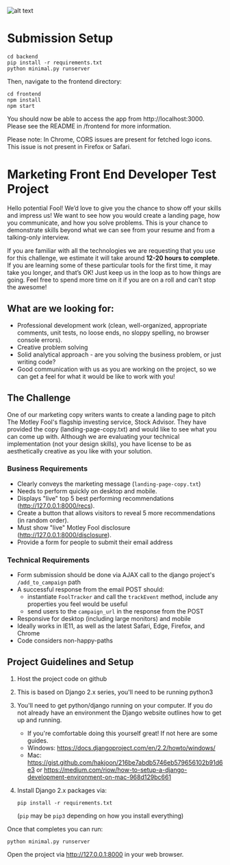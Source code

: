 ![alt text](https://g.foolcdn.com/misc-assets/black-fool-hat-text.svg "The Motley Fool Logo")

# Submission Setup
```
cd backend
pip install -r requirements.txt
python minimal.py runserver
```

Then, navigate to the frontend directory:
```cd ..
cd frontend
npm install
npm start
```

You should now be able to access the app from http://localhost:3000. Please see the README in /frontend for more information.

Please note: In Chrome, CORS issues are present for fetched logo icons. This issue is not present in Firefox or Safari.

# Marketing Front End Developer Test Project

Hello potential Fool!  We’d love to give you the chance to show off your skills and impress us!  We want to see how you would create a landing page, how you communicate, and how you solve problems.  This is your chance to demonstrate skills beyond what we can see from your resume and from a talking-only interview.

If you are familiar with all the technologies we are requesting that you use for this challenge, we estimate it will take around **12-20 hours to complete**.  If you are learning some of these particular tools for the first time, it may take you longer, and that’s OK! Just keep us in the loop as to how things are going.  Feel free to spend more time on it if you are on a roll and can’t stop the awesome!

## What are we looking for:

*   Professional development work (clean, well-organized, appropriate comments, unit tests, no loose ends, no sloppy spelling, no browser console errors).
*   Creative problem solving 
*   Solid analytical approach - are you solving the business problem, or just writing code?
*   Good communication with us as you are working on the project, so we can get a feel for what it would be like to work with you!



## The Challenge
One of our marketing copy writers wants to create a landing page to pitch The Motley Fool's flagship investing service, Stock Advisor.
They have provided the copy (landing-page-copy.txt) and would like to see what you can come up with.  Although we are evaluating your technical implementation (not your design skills), you have license to be as aesthetically creative as you like with your solution.  

### Business Requirements

*   Clearly conveys the marketing message (`landing-page-copy.txt`)
*   Needs to perform quickly on desktop and mobile.
*   Displays "live" top 5 best performing recommendations (http://127.0.0.1:8000/recs).
*   Create a button that allows visitors to reveal 5 more recommendations (in random order). 
*   Must show "live" Motley Fool disclosure (http://127.0.0.1:8000/disclosure).
*   Provide a form for people to submit their email address



### Technical Requirements

*   Form submission should be done via AJAX call to the django project's `/add_to_campaign` path 
*   A successful response from the email POST should:
      * instantiate `FoolTracker` and call the `trackEvent` method, include any properties you feel would be useful
      * send users to the `campaign_url` in the response from the POST
*   Responsive for desktop (including large monitors) and mobile
*   Ideally works in IE11, as well as the latest Safari, Edge, Firefox, and Chrome
*   Code considers non-happy-paths


## Project Guidelines and Setup
1. Host the project code on github
1. This is based on Django 2.x series, you'll need to be running python3
1. You'll need to get python/django running on your computer. If you do not already have an environment the Django website outlines how to get up and running.
    * If you're comfortable doing this yourself great! If not here are some guides.
    * Windows: https://docs.djangoproject.com/en/2.2/howto/windows/
    * Mac: https://gist.github.com/hakjoon/216be7abdb5746eb579656102b91d6e3 or https://medium.com/riow/how-to-setup-a-django-development-environment-on-mac-968d129bc661
1. Install Django 2.x packages via:

   ```pip install -r requirements.txt``` 
  
    (`pip` may be `pip3` depending on how you install everything)

Once that completes you can run:

```
python minimal.py runserver
```

Open the project via http://127.0.0.1:8000 in your web browser.
